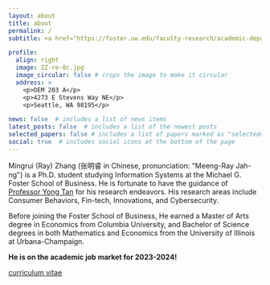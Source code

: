 ```yaml
---
layout: about
title: about
permalink: /
subtitle: <a href="https://foster.uw.edu/faculty-research/academic-departments/information-systems-and-operations-management/">Michael G. Foster School of Business</a>

profile:
  align: right
  image: ZZ-re-8c.jpg
  image_circular: false # crops the image to make it circular
  address: >
    <p>DEM 203 A</p>
    <p>4273 E Stevens Way NE</p>
    <p>Seattle, WA 98195</p>

news: false  # includes a list of news items
latest_posts: false  # includes a list of the newest posts
selected_papers: false # includes a list of papers marked as "selected={true}"
social: true  # includes social icons at the bottom of the page
---
```


Mingrui (Ray) Zhang (张明睿 in Chinese, pronunciation: "Meeng-Ray Jah-ng") is a Ph.D. student studying Information Systems at the Michael G. Foster School of Business. He is fortunate to have the guidance of [Professor Yong Tan](https://foster.uw.edu/faculty-research/directory/yong-tan/) for his research endeavors. His research areas include Consumer Behaviors, Fin-tech, Innovations, and Cybersecurity.

Before joining the Foster School of Business, He earned a Master of Arts degree in Economics from Columbia University, and Bachelor of Science degrees in both Mathematics and Economics from the University of Illinois at Urbana-Champaign.

**He is on the academic job market for 2023-2024!**

[curriculum vitae](https://mingruirayzhang.github.io/assets/pdf/Mingrui_Zhang_CV.pdf)







